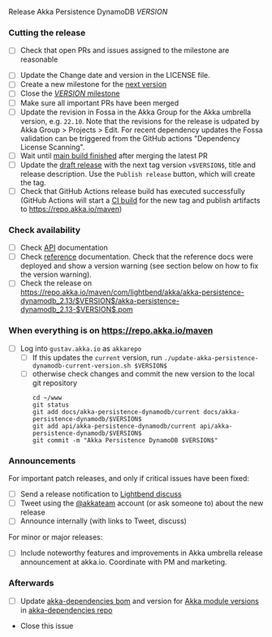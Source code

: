 Release Akka Persistence DynamoDB $VERSION$

<!--
# Release Train Issue Template for Akka Persistence DynamoDB

For every release, use the `scripts/create-release-issue.sh` to make a copy of this file named after the release, and expand the variables.

Variables to be expanded in this template:
- $VERSION$=???

Key links:
  - akka/akka-persistence-dynamodb milestone: https://github.com/akka/akka-persistence-dynamodb/milestone/?
-->

### Cutting the release

- [ ] Check that open PRs and issues assigned to the milestone are reasonable
<!-- - [ ] If PRs were merged after EU midnight, trigger the [native-image tests](https://github.com/akka/akka-persistence-dynamodb/actions/workflows/native-image-tests.yml) and see that they are green. -->
- [ ] Update the Change date and version in the LICENSE file.
- [ ] Create a new milestone for the [next version](https://github.com/akka/akka-persistence-dynamodb/milestones)
- [ ] Close the [$VERSION$ milestone](https://github.com/akka/akka-persistence-dynamodb/milestones?direction=asc&sort=due_date)
- [ ] Make sure all important PRs have been merged
- [ ] Update the revision in Fossa in the Akka Group for the Akka umbrella version, e.g. `22.10`. Note that the revisions for the release is udpated by Akka Group > Projects > Edit. For recent dependency updates the Fossa validation can be triggered from the GitHub actions "Dependency License Scanning".
- [ ] Wait until [main build finished](https://github.com/akka/akka-persistence-dynamodb/actions) after merging the latest PR
- [ ] Update the [draft release](https://github.com/akka/akka-persistence-dynamodb/releases) with the next tag version `v$VERSION$`, title and release description. Use the `Publish release` button, which will create the tag.
- [ ] Check that GitHub Actions release build has executed successfully (GitHub Actions will start a [CI build](https://github.com/akka/akka-persistence-dynamodb/actions) for the new tag and publish artifacts to https://repo.akka.io/maven)

### Check availability

- [ ] Check [API](https://doc.akka.io/api/akka-persistence-dynamodb/$VERSION$/) documentation
- [ ] Check [reference](https://doc.akka.io/docs/akka-persistence-dynamodb/$VERSION$/) documentation. Check that the reference docs were deployed and show a version warning (see section below on how to fix the version warning).
- [ ] Check the release on https://repo.akka.io/maven/com/lightbend/akka/akka-persistence-dynamodb_2.13/$VERSION$/akka-persistence-dynamodb_2.13-$VERSION$.pom

### When everything is on https://repo.akka.io/maven
  - [ ] Log into `gustav.akka.io` as `akkarepo` 
    - [ ] If this updates the `current` version, run `./update-akka-persistence-dynamodb-current-version.sh $VERSION$`
    - [ ] otherwise check changes and commit the new version to the local git repository
         ```
         cd ~/www
         git status
         git add docs/akka-persistence-dynamodb/current docs/akka-persistence-dynamodb/$VERSION$
         git add api/akka-persistence-dynamodb/current api/akka-persistence-dynamodb/$VERSION$
         git commit -m "Akka Persistence DynamoDB $VERSION$"
         ```

### Announcements

For important patch releases, and only if critical issues have been fixed:

- [ ] Send a release notification to [Lightbend discuss](https://discuss.akka.io)
- [ ] Tweet using the [@akkateam](https://twitter.com/akkateam/) account (or ask someone to) about the new release
- [ ] Announce internally (with links to Tweet, discuss)

For minor or major releases:

- [ ] Include noteworthy features and improvements in Akka umbrella release announcement at akka.io. Coordinate with PM and marketing.

### Afterwards

- [ ] Update [akka-dependencies bom](https://github.com/lightbend/akka-dependencies) and version for [Akka module versions](https://doc.akka.io/docs/akka-dependencies/current/) in [akka-dependencies repo](https://github.com/akka/akka-dependencies)
- Close this issue
